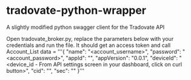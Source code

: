 # tradovate-python-wrapper
A slightly modified python swagger client for the Tradovate API

Open tradovate_broker.py, replace the parameters below with your credentials and run the file. It should get an access token and call Account_List 
data = '''{
            "name": "<account_username>",
            "password": "<account_password>",
            "appId": "<API appId>",
            "appVersion": "0.0.1",
            "deviceId": "<device_id - From API settings screen in your dashboard, click on curl button>",
            "cid": "<API cid>",
            "sec": "<API secret key>"
            }'''
